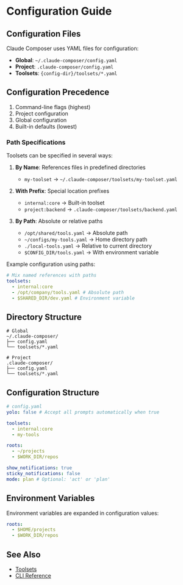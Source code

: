 # Configuration Guide

## Configuration Files

Claude Composer uses YAML files for configuration:

- **Global**: `~/.claude-composer/config.yaml`
- **Project**: `.claude-composer/config.yaml`
- **Toolsets**: `{config-dir}/toolsets/*.yaml`

## Configuration Precedence

1. Command-line flags (highest)
2. Project configuration
3. Global configuration
4. Built-in defaults (lowest)

### Path Specifications

Toolsets can be specified in several ways:

1. **By Name**: References files in predefined directories
   - `my-toolset` → `~/.claude-composer/toolsets/my-toolset.yaml`

2. **With Prefix**: Special location prefixes
   - `internal:core` → Built-in toolset
   - `project:backend` → `.claude-composer/toolsets/backend.yaml`

3. **By Path**: Absolute or relative paths
   - `/opt/shared/tools.yaml` → Absolute path
   - `~/configs/my-tools.yaml` → Home directory path
   - `./local-tools.yaml` → Relative to current directory
   - `$CONFIG_DIR/tools.yaml` → With environment variable

Example configuration using paths:

```yaml
# Mix named references with paths
toolsets:
  - internal:core
  - /opt/company/tools.yaml # Absolute path
  - $SHARED_DIR/dev.yaml # Environment variable
```

## Directory Structure

```
# Global
~/.claude-composer/
├── config.yaml
└── toolsets/*.yaml

# Project
.claude-composer/
├── config.yaml
└── toolsets/*.yaml
```

## Configuration Structure

```yaml
# config.yaml
yolo: false # Accept all prompts automatically when true

toolsets:
  - internal:core
  - my-tools

roots:
  - ~/projects
  - $WORK_DIR/repos

show_notifications: true
sticky_notifications: false
mode: plan # Optional: 'act' or 'plan'
```

## Environment Variables

Environment variables are expanded in configuration values:

```yaml
roots:
  - $HOME/projects
  - $WORK_DIR/repos
```

## See Also

- [Toolsets](./toolsets.md)
- [CLI Reference](./cli-reference.md)
